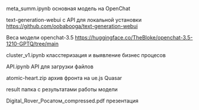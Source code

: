 meta_summ.ipynb основная модель на OpenChat

text-generation-webui с API для локальной установки https://github.com/oobabooga/text-generation-webui

Веса модели openchat-3.5 https://huggingface.co/TheBloke/openchat-3.5-1210-GPTQ/tree/main

cluster_v1.ipynb класстеризация и выявление бизнес процесов 

API.ipynb API для загрузки файлов

atomic-heart.zip архив фронта на ue.js Quasar

result папка с результатами работы модели

Digital_Rover_Росатом_compressed.pdf презентация
